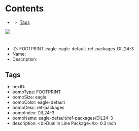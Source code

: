 



Contents
========

* [](#)
	* [Tags](#tags)
  
![][im]
# 

- ID: FOOTPRINT-eagle-eagle-default-ref-packages-DIL24-3
- Name: 
- Description: 

## Tags

- hexID: 
- oompType: FOOTPRINT
- oompSize: eagle
- oompColor: eagle-default
- oompDesc: ref-packages
- oompIndex: DIL24-3
- oompName: eagle-default/ref-packages/DIL24-3
- description: &lt;b&gt;Dual In Line Package&lt;/b&gt; 0.3 inch



[im]: image.png
